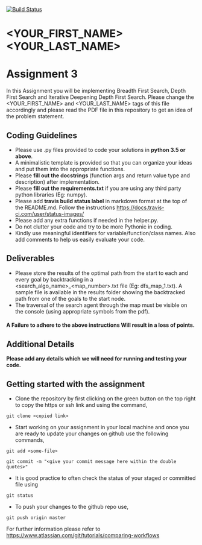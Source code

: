 [![Build Status](https://travis-ci.com/hbrs-ai/assignment-03.svg?branch=master)](https://travis-ci.com/hbrs-ai/assignment-03)
# <YOUR_FIRST_NAME><YOUR_LAST_NAME>

# Assignment 3
In this Assignment you will be implementing Breadth First Search, Depth First Search and Iterative Deepening Depth First Search.
Please change the <YOUR_FIRST_NAME> and <YOUR_LAST_NAME> tags of this file accordingly and please read the PDF file in this repository to get an idea of the problem statement.

## Coding Guidelines
* Please use .py files provided to code your solutions in **python 3.5 or above**.
* A minimalistic template is provided so that you can organize your ideas and put them into the appropriate functions.
* Please **fill out the docstrings** (function args and return value type and description) after implementation.
* Please **fill out the requirements.txt** if you are using any third party python libraries (Eg: numpy).
* Please add **travis build status label** in markdown format at the top of the README.md. Follow the instructions https://docs.travis-ci.com/user/status-images/
* Please add any extra functions if needed in the helper.py.
* Do not clutter your code and try to be more Pythonic in coding.
* Kindly use meaningful identifiers for variable/function/class names. Also add comments to help us easily evaluate your code.

## Deliverables
* Please store the results of the optimal path from the start to each and every goal by backtracking in a <search_algo_name>_<map_number>.txt file (Eg: dfs_map_1.txt). A sample file is available in the results folder showing the backtracked path from one of the goals to the start node.
* The traversal of the search agent through the map must be visible on the console (using appropriate symbols from the pdf).


#### A Failure to adhere to the above instructions Will result in a loss of points.

## Additional Details
**Please add any details which we will need for running and testing your code.**



## Getting started with the assignment
* Clone the repository by first clicking on the green button on the top right to copy the https or ssh link and using the command,
```
git clone <copied link>
```
* Start working on your assignment in your local machine and once you are ready to update your changes on github use the following commands,
```
git add <some-file>
```
```
git commit -m "<give your commit message here within the double quotes>"
```
* It is good practice to often check the status of your staged or committed file using
```
git status
```
* To push your changes to the github repo use,
```
git push origin master
```

For further information please refer to https://www.atlassian.com/git/tutorials/comparing-workflows
